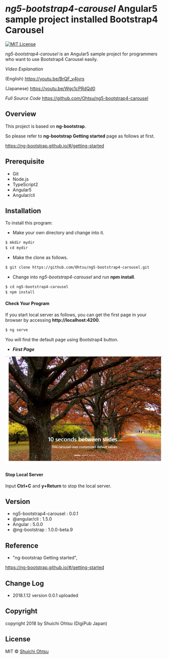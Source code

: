 
# _ng5-bootstrap4-carousel_ Angular5 sample project installed Bootstrap4 Carousel
[![MIT License](http://img.shields.io/badge/license-MIT-blue.svg?style=flat)](LICENSE)


_ng5-bootstrap4-carousel_ is an Angular5 sample project for programmers who want to use Bootstrap4 Carousel easily.

_Video Explanation_

(English)   <https://youtu.be/BrQF_v4jvrs>

(Japanese)  <https://youtu.be/Wgc1cPRdQd0>

_Full Source Code_
<https://github.com/Ohtsu/ng5-bootstrap4-carousel>

## Overview 

This project is based on **ng-bootstrap**. 
    
So please refer to **ng-bootstrap Getting started** page as follows at first. 
    
<https://ng-bootstrap.github.io/#/getting-started>
 


## Prerequisite

   - Git
   - Node.js
   - TypeScript2
   - Angular5
   - Angular/cli



## Installation

To install this program:

   - Make your own directory and change into it.

```bash
$ mkdir mydir
$ cd mydir
```
   - Make the clone as follows.

```bash
$ git clone https://github.com/Ohtsu/ng5-bootstrap4-carousel.git
```

   - Change into _ng5-bootstrap4-carousel_ and run **npm install**.

```bash
$ cd ng5-bootstrap4-carousel
$ npm install 
```


#### Check Your Program

If you start local server as follows, you can get the first page in your browser by accessing **http://localhost:4200**.


```bash
$ ng serve
```
You will find the default page using Bootstrap4 button.

  - ***First Page*** 

  <img src="https://raw.githubusercontent.com/Ohtsu/images/master/ng5-bootstrap4/ng5-bootstrap4-carousel_default_page_01.png" width= "640" >


#### Stop Local Server

Input **Ctrl+C** and **y+Return** to stop the local server.




## Version

   - ng5-bootstrap4-carousel : 0.0.1
   - @angular/cli : 1.5.0
   - Angular      : 5.0.0
   - @ng-bootstrap : 1.0.0-beta.9



## Reference

- "ng-bootstrap Getting started",

<https://ng-bootstrap.github.io/#/getting-started>



## Change Log

 - 2018.1.12  version 0.0.1 uploaded


## Copyright

copyright 2018 by Shuichi Ohtsu (DigiPub Japan)


## License

MIT © [Shuichi Ohtsu](ohtsu@digipub-net.com)

